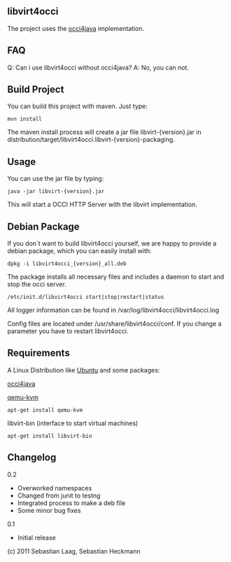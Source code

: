 libvirt4occi
------------

The project uses the [occi4java](https://github.com/occi4java/occi4java) implementation.

FAQ
---

Q: Can i use libvirt4occi without occi4java?
A: No, you can not.

Build Project
-------------

You can build this project with maven. Just type:

    mvn install

The maven install process will create a jar file libvirt-{version}.jar in distribution/target/libvirt4occi.libvirt-{version}-packaging.

Usage
-----

You can use the jar file by typing:

    java -jar libvirt-{version}.jar

This will start a OCCI HTTP Server with the libvirt implementation.

Debian Package
--------------

If you don´t want to build libvirt4occi yourself, we are happy to provide a debian package, which you can easily install with:

    dpkg -i libvirt4occi_{version}_all.deb

The package installs all necessary files and includes a daemon to start and stop the occi server.

    /etc/init.d/libvirt4occi start|stop|restart|status

All logger information can be found in /var/log/libvirt4occi/libvirt4occi.log

Config files are located under /usr/share/libvirt4occi/conf. If you change a parameter you have to restart libvirt4occi.

Requirements
------------

A Linux Distribution like [Ubuntu](http://www.ubuntu.com) and some packages:

[occi4java](https://github.com/occi4java/occi4java)

[qemu-kvm](http://www.linux-kvm.org/page/Main_Page)

    apt-get install qemu-kvm

libvirt-bin (interface to start virtual machines)

    apt-get install libvirt-bin

Changelog
---------

0.2

  * Overworked namespaces
  * Changed from junit to testng
  * Integrated process to make a deb file
  * Some minor bug fixes
  
0.1

  * Initial release

(c) 2011 Sebastian Laag, Sebastian Heckmann

